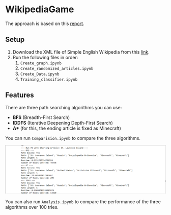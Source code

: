 # WikipediaGame

The approach is based on this [report](https://cs229.stanford.edu/proj2015/309_report.pdf).

## Setup
1. Download the XML file of Simple English Wikipedia from this [link](https://dumps.wikimedia.org/simplewiki/20240220/).
2. Run the following files in order:
    1. `Create_graph.ipynb`
    2. `Create_randomized_articles.ipynb`
    3. `Create_Data.ipynb`
    4. `Training_classifier.ipynb`

## Features
There are three path searching algorithms you can use:
- **BFS** (Breadth-First Search)
- **IDDFS** (Iterative Deepening Depth-First Search)
- **A\*** (for this, the ending article is fixed as Minecraft)

You can run `Comparision.ipynb` to compare the three algorithms.

<img src="Images/Result.png">

You can also run `Analysis.ipynb` to compare the performance of the three algorithms over 100 tries.

